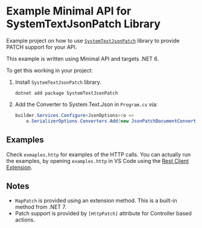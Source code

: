 # Example Minimal API for SystemTextJsonPatch Library

Example project on how to use [`SystemTextJsonPatch`](https://github.com/Havunen/SystemTextJsonPatch) library to provide PATCH support for your API.

This example is written using Minimal API and targets .NET 6.

To get this working in your project:

1. Install `SystemTextJsonPatch` library.
    ```
    dotnet add package SystemTextJsonPatch
    ```
2. Add the Converter to System.Text.Json in `Program.cs` via:
    ```cs
    builder.Services.Configure<JsonOptions>(o =>
        o.SerializerOptions.Converters.Add(new JsonPatchDocumentConverterFactory()));
    ```

## Examples
Check `exmaples.http` for examples of the HTTP calls.  You can actually run the examples, by opening `examples.http` in VS Code using the [Rest Client Extension](https://marketplace.visualstudio.com/items?itemName=humao.rest-client).


## Notes

* `MapPatch` is provided using an extension method.  This is a built-in method from .NET 7.
* Patch support is provided by `[HttpPatch]` attribute for Controller based actions.
